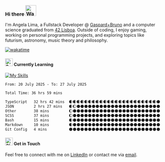 ### Hi there <img src="https://raw.githubusercontent.com/Tarikul-Islam-Anik/Animated-Fluent-Emojis/master/Emojis/Hand%20gestures/Waving%20Hand%20Medium%20Skin%20Tone.png" alt="Waving Hand Medium Skin Tone" width="35" height="35" />

I'm Angela Lima, a Fullstack Developer @ [Gaspard+Bruno](https://gaspardbruno.com/) and a computer science graduated from [42 Lisboa](https://www.42lisboa.com/). Outside of coding, I enjoy gaming, working on personal programming projects, and exploring topics like futurism, astronomy, music theory and philosophy.

[![wakatime](https://wakatime.com/badge/user/0c29d5b3-c30b-4e1a-ad07-2da3bd4f7e05.svg)](https://wakatime.com/@0c29d5b3-c30b-4e1a-ad07-2da3bd4f7e05)

#### <img src="https://raw.githubusercontent.com/Tarikul-Islam-Anik/Animated-Fluent-Emojis/master/Emojis/Animals/Seedling.png" alt="Seedling" width="25" height="25" /> Currently Learning

[![My Skills](https://skillicons.dev/icons?i=sass,c,docker,go,react,ts,cpp,python,nodejs,bash,next,tailwind&theme=dark)](https://skillicons.dev)

<!--START_SECTION:waka-->

```txt
From: 20 July 2025 - To: 27 July 2025

Total Time: 36 hrs 59 mins

TypeScript   32 hrs 42 mins  🌒🌒🌒🌒🌒🌒🌒🌒🌒🌒🌒🌒🌒🌒🌒🌒🌒🌒🌒🌒🌒🌒🌒🌑🌑   88.43 %
JSON         2 hrs 27 mins   🌒🌔🌑🌑🌑🌑🌑🌑🌑🌑🌑🌑🌑🌑🌑🌑🌑🌑🌑🌑🌑🌑🌑🌑🌑   06.64 %
Other        38 mins         🌔🌑🌑🌑🌑🌑🌑🌑🌑🌑🌑🌑🌑🌑🌑🌑🌑🌑🌑🌑🌑🌑🌑🌑🌑   01.73 %
SCSS         37 mins         🌔🌑🌑🌑🌑🌑🌑🌑🌑🌑🌑🌑🌑🌑🌑🌑🌑🌑🌑🌑🌑🌑🌑🌑🌑   01.69 %
Bash         15 mins         🌒🌑🌑🌑🌑🌑🌑🌑🌑🌑🌑🌑🌑🌑🌑🌑🌑🌑🌑🌑🌑🌑🌑🌑🌑   00.69 %
Markdown     10 mins         🌒🌑🌑🌑🌑🌑🌑🌑🌑🌑🌑🌑🌑🌑🌑🌑🌑🌑🌑🌑🌑🌑🌑🌑🌑   00.47 %
Git Config   4 mins          🌑🌑🌑🌑🌑🌑🌑🌑🌑🌑🌑🌑🌑🌑🌑🌑🌑🌑🌑🌑🌑🌑🌑🌑🌑   00.20 %
```

<!--END_SECTION:waka-->

#### <img src="https://raw.githubusercontent.com/Tarikul-Islam-Anik/Animated-Fluent-Emojis/master/Emojis/Objects/Closed%20Mailbox%20with%20Raised%20Flag.png" alt="Closed Mailbox with Raised Flag" width="25" height="25" /> Get in Touch

Feel free to connect with me on [LinkedIn](https://www.linkedin.com/in/angelamcostalima/) or contact me via [email](mailto:angelamcostalima@icloud.com).

